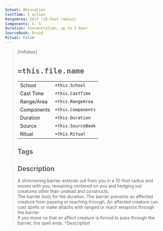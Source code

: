 ```yaml
---
School: Abjuration
CastTime: 1 action
RangeArea: Self (10-foot radius)
Components: V, S
Duration: Concentration, up to 1 hour
SourceBook: Druid
Ritual: False
---
```

> [!infobox]
>
> # `=this.file.name`
> |            |                    |
> | ---------- | ------------------ |
> | School     | `=this.School`     |
> | Cast Time  | `=this.CastTime`   |
> | Range/Area | `=this.RangeArea`  |
> | Components | `=this.Components` |
> | Duration   | `=this.Duration`   |
> | Source     | `=this.SourceBook` |
> | Ritual     | `=this.Ritual`     |
>## Tags
>

> ## Description
> A shimmering barrier extends out from you in a 10-foot radius and moves with you, remaining centered on you and hedging out creatures other than undead and constructs.<br> The barrier lasts for the duration. The barrier prevents an affected creature from passing or reaching through. An affected creature can cast spells or make attacks with ranged or reach weapons through the barrier.<br> If you move so that an affect creature is forced to pass through the barrier, the spell ends. 
> ^Description